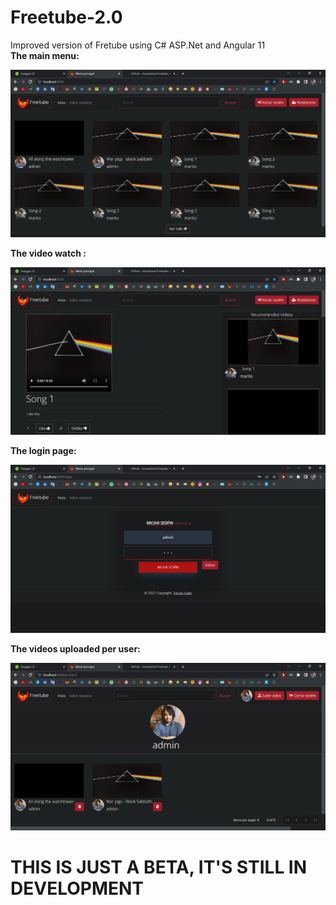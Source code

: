 # Freetube-2.0
Improved version of Fretube using C# ASP.Net and Angular 11
<br>
<b>The main menu:</b>

![alt text](https://github.com/tomastraini/Freetube-2.0/blob/main/Images/Menu.png?raw=true)

<b>The video watch :</b>

![alt text](https://github.com/tomastraini/Freetube-2.0/blob/main/Images/VideoWatch.png?raw=true)

<b>The login page:</b>

![alt text](https://github.com/tomastraini/Freetube-2.0/blob/main/Images/Login.png?raw=true)

<b>The videos uploaded per user:</b>

![alt text](https://github.com/tomastraini/Freetube-2.0/blob/main/Images/Profile.png?raw=true)


# THIS IS JUST A BETA, IT'S STILL IN DEVELOPMENT

